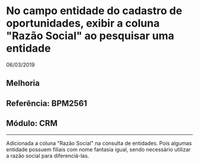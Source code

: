 # No campo entidade do cadastro de oportunidades, exibir a coluna "Razão Social" ao pesquisar uma entidade
06/03/2019
## Melhoria
## Referência: BPM2561
## Módulo: CRM
***

Adicionada a coluna "Razão Social" na consulta de entidades. Pois algumas entidade possuem filiais com nome fantasia igual, sendo necessário utilizar a razão social para diferenciá-las.